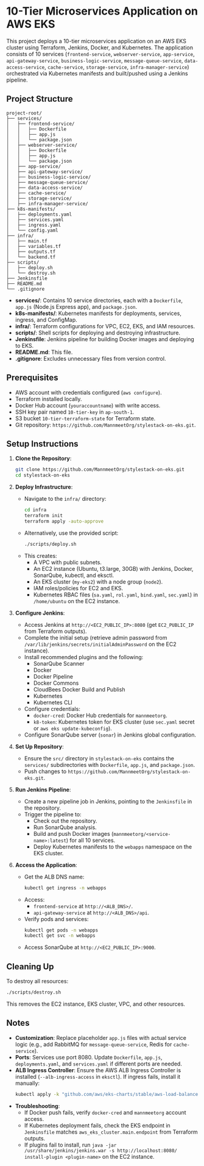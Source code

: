# 10-Tier Microservices Application on AWS EKS

This project deploys a 10-tier microservices application on an AWS EKS cluster using Terraform, Jenkins, Docker, and Kubernetes. The application consists of 10 services (`frontend-service`, `webserver-service`, `app-service`, `api-gateway-service`, `business-logic-service`, `message-queue-service`, `data-access-service`, `cache-service`, `storage-service`, `infra-manager-service`) orchestrated via Kubernetes manifests and built/pushed using a Jenkins pipeline.

## Project Structure

```
project-root/
├── services/
│   ├── frontend-service/
│   │   ├── Dockerfile
│   │   ├── app.js
│   │   └── package.json
│   ├── webserver-service/
│   │   ├── Dockerfile
│   │   ├── app.js
│   │   └── package.json
│   ├── app-service/
│   ├── api-gateway-service/
│   ├── business-logic-service/
│   ├── message-queue-service/
│   ├── data-access-service/
│   ├── cache-service/
│   ├── storage-service/
│   ├── infra-manager-service/
├── k8s-manifests/
│   ├── deployments.yaml
│   ├── services.yaml
│   ├── ingress.yaml
│   └── config.yaml
├── infra/
│   ├── main.tf
│   ├── variables.tf
│   ├── outputs.tf
│   └── backend.tf
├── scripts/
│   ├── deploy.sh
│   └── destroy.sh
├── Jenkinsfile
├── README.md
└── .gitignore
```

- **services/**: Contains 10 service directories, each with a `Dockerfile`, `app.js` (Node.js Express app), and `package.json`.
- **k8s-manifests/**: Kubernetes manifests for deployments, services, ingress, and ConfigMap.
- **infra/**: Terraform configurations for VPC, EC2, EKS, and IAM resources.
- **scripts/**: Shell scripts for deploying and destroying infrastructure.
- **Jenkinsfile**: Jenkins pipeline for building Docker images and deploying to EKS.
- **README.md**: This file.
- **.gitignore**: Excludes unnecessary files from version control.

## Prerequisites

- AWS account with credentials configured (`aws configure`).
- Terraform installed locally.
- Docker Hub account (`youraccountname`) with write access.
- SSH key pair named `10-tier-key` in `ap-south-1`.
- S3 bucket `10-tier-terraform-state` for Terraform state.
- Git repository: `https://github.com/MannmeetOrg/stylestack-on-eks.git`.

## Setup Instructions

1. **Clone the Repository**:
   ```bash
   git clone https://github.com/MannmeetOrg/stylestack-on-eks.git
   cd stylestack-on-eks
   ```

2. **Deploy Infrastructure**:
   - Navigate to the `infra/` directory:
     ```bash
     cd infra
     terraform init
     terraform apply -auto-approve
     ```
   - Alternatively, use the provided script:
     ```bash
     ./scripts/deploy.sh
     ```
   - This creates:
     - A VPC with public subnets.
     - An EC2 instance (Ubuntu, t3.large, 30GB) with Jenkins, Docker, SonarQube, kubectl, and eksctl.
     - An EKS cluster (`my-eks2`) with a node group (`node2`).
     - IAM roles/policies for EC2 and EKS.
     - Kubernetes RBAC files (`sa.yaml`, `rol.yaml`, `bind.yaml`, `sec.yaml`) in `/home/ubuntu` on the EC2 instance.

3. **Configure Jenkins**:
   - Access Jenkins at `http://<EC2_PUBLIC_IP>:8080` (get `EC2_PUBLIC_IP` from Terraform outputs).
   - Complete the initial setup (retrieve admin password from `/var/lib/jenkins/secrets/initialAdminPassword` on the EC2 instance).
   - Install recommended plugins and the following:
     - SonarQube Scanner
     - Docker
     - Docker Pipeline
     - Docker Commons
     - CloudBees Docker Build and Publish
     - Kubernetes
     - Kubernetes CLI
   - Configure credentials:
     - `docker-cred`: Docker Hub credentials for `mannmeetorg`.
     - `k8-token`: Kubernetes token for EKS cluster (use `sec.yaml` secret or `aws eks update-kubeconfig`).
   - Configure SonarQube server (`sonar`) in Jenkins global configuration.

4. **Set Up Repository**:
   - Ensure the `src/` directory in `stylestack-on-eks` contains the `services/` subdirectories with `Dockerfile`, `app.js`, and `package.json`.
   - Push changes to `https://github.com/MannmeetOrg/stylestack-on-eks.git`.

5. **Run Jenkins Pipeline**:
   - Create a new pipeline job in Jenkins, pointing to the `Jenkinsfile` in the repository.
   - Trigger the pipeline to:
     - Check out the repository.
     - Run SonarQube analysis.
     - Build and push Docker images (`mannmeetorg/<service-name>:latest`) for all 10 services.
     - Deploy Kubernetes manifests to the `webapps` namespace on the EKS cluster.

6. **Access the Application**:
   - Get the ALB DNS name:
     ```bash
     kubectl get ingress -n webapps
     ```
   - Access:
     - `frontend-service` at `http://<ALB_DNS>/`.
     - `api-gateway-service` at `http://<ALB_DNS>/api`.
   - Verify pods and services:
     ```bash
     kubectl get pods -n webapps
     kubectl get svc -n webapps
     ```
   - Access SonarQube at `http://<EC2_PUBLIC_IP>:9000`.

## Cleaning Up

To destroy all resources:
```bash
./scripts/destroy.sh
```
This removes the EC2 instance, EKS cluster, VPC, and other resources.

## Notes

- **Customization**: Replace placeholder `app.js` files with actual service logic (e.g., add RabbitMQ for `message-queue-service`, Redis for `cache-service`).
- **Ports**: Services use port 8080. Update `Dockerfile`, `app.js`, `deployments.yaml`, and `services.yaml` if different ports are needed.
- **ALB Ingress Controller**: Ensure the AWS ALB Ingress Controller is installed (`--alb-ingress-access` in `eksctl`). If ingress fails, install it manually:
  ```bash
  kubectl apply -k "github.com/aws/eks-charts/stable/aws-load-balancer-controller//?ref=master"
  ```
- **Troubleshooting**:
  - If Docker push fails, verify `docker-cred` and `mannmeetorg` account access.
  - If Kubernetes deployment fails, check the EKS endpoint in `Jenkinsfile` matches `aws_eks_cluster.main.endpoint` from Terraform outputs.
  - If plugins fail to install, run `java -jar /usr/share/jenkins/jenkins.war -s http://localhost:8080/ install-plugin <plugin-name>` on the EC2 instance.
